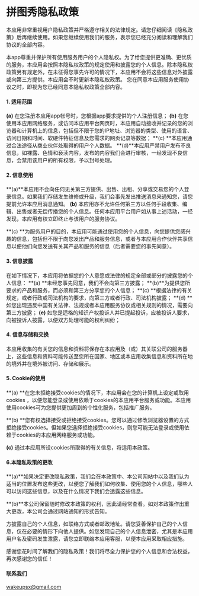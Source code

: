 # 拼图秀隐私政策
本应用非常重视用户隐私政策并严格遵守相关的法律规定。请您仔细阅读《隐私政策》后再继续使用。如果您继续使用我们的服务，表示您已经充分阅读和理解我们协议的全部内容。

本app尊重并保护所有使用服务用户的个人隐私权。为了给您提供更准确、更优质的服务，本应用会按照本隐私权政策的规定使用和披露您的个人信息。除本隐私权政策另有规定外，在未征得您事先许可的情况下，本应用不会将这些信息对外披露或向第三方提供。本应用会不时更新本隐私权政策。 您在同意本应用服务使用协议之时，即视为您已经同意本隐私权政策全部内容。

#### 1. 适用范围

**(a)** 在您注册本应用app帐号时，您根据app要求提供的个人注册信息；
**(b)** 在您使用本应用网络服务，或访问本应用平台网页时，本应用自动接收并记录的您的浏览器和计算机上的信息，包括但不限于您的IP地址、浏览器的类型、使用的语言、访问日期和时间、软硬件特征信息及您需求的网页记录等数据；
**(c) **本应用通过合法途径从商业伙伴处取得的用户个人数据。
**(d)**本应用严禁用户发布不良信息，如裸露、色情和亵渎内容，发布的内容我们会进行审核，一经发现不良信息，会禁用该用户的所有权限，予以封号处理。

#### 2. 信息使用

**(a)**本应用不会向任何无关第三方提供、出售、出租、分享或交易您的个人登录信息。如果我们存储发生维修或升级，我们会事先发出推送消息来通知您，请您提前允许本应用消息通知。
**(b)** 本应用亦不允许任何第三方以任何手段收集、编辑、出售或者无偿传播您的个人信息。任何本应用平台用户如从事上述活动，一经发现，本应用有权立即终止与该用户的服务协议。


**(c) **为服务用户的目的，本应用可能通过使用您的个人信息，向您提供您感兴趣的信息，包括但不限于向您发出产品和服务信息，或者与本应用合作伙伴共享信息以便他们向您发送有关其产品和服务的信息（后者需要您的事先同意）。
#### 3. 信息披露
在如下情况下，本应用将依据您的个人意愿或法律的规定全部或部分的披露您的个人信息：
**(a) **未经您事先同意，我们不会向第三方披露；
**(b)**为提供您所要求的产品和服务，而必须和第三方分享您的个人信息；
**(c) **根据法律的有关规定，或者行政或司法机构的要求，向第三方或者行政、司法机构披露；
**(d) **如您出现违反中国有关法律、法规或者本应用服务协议或相关规则的情况，需要向第三方披露；
**(e)** 如您是适格的知识产权投诉人并已提起投诉，应被投诉人要求，向被投诉人披露，以便双方处理可能的权利纠纷；

#### 4. 信息存储和交换

本应用收集的有关您的信息和资料将保存在本应用及（或）其关联公司的服务器上，这些信息和资料可能传送至您所在国家、地区或本应用收集信息和资料所在地的境外并在境外被访问、存储和展示。

#### 5. Cookie的使用

**(a) **在您未拒绝接受cookies的情况下，本应用会在您的计算机上设定或取用cookies ，以便您能登录或使用依赖于cookies的本应用平台服务或功能。本应用使用cookies可为您提供更加周到的个性化服务，包括推广服务。

**(b) **您有权选择接受或拒绝接受cookies。您可以通过修改浏览器设置的方式拒绝接受cookies。但如果您选择拒绝接受cookies，则您可能无法登录或使用依赖于cookies的本应用网络服务或功能。

**(c)** 通过本应用所设cookies所取得的有关信息，将适用本政策。

#### 6.本隐私政策的更改

**(a)**如果决定更改隐私政策，我们会在本政策中、本公司网站中以及我们认为适当的位置发布这些更改，以便您了解我们如何收集、使用您的个人信息，哪些人可以访问这些信息，以及在什么情况下我们会透露这些信息。

**(b)**本公司保留随时修改本政策的权利，因此请经常查看。如对本政策作出重大更改，本公司会通过网站通知的形式告知。

方披露自己的个人信息，如联络方式或者邮政地址。请您妥善保护自己的个人信息，仅在必要的情形下向他人提供。如您发现自己的个人信息泄密，尤其是本应用用户名及密码发生泄露，请您立即联络本应用客服，以便本应用采取相应措施。

感谢您花时间了解我们的隐私政策！我们将尽全力保护您的个人信息和合法权益，再次感谢您的信任！
#### 联系我们
wakeupsx@gmail.com
